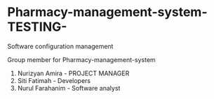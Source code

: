 # Pharmacy-management-system-TESTING-


Software configuration management

Group member for Pharmacy-management-system

1. Nurizyan Amira - PROJECT MANAGER
2. Siti Fatimah - Developers
3. Nurul Farahanim - Software analyst 
